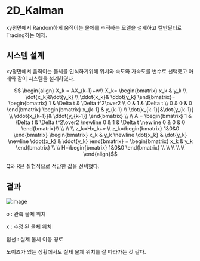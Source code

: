 # 2D_Kalman
xy평면에서 Random하게 움직이는 물체를 추적하는 모델을 설계하고 칼만필터로 Tracing하는 예제.

## 시스템 설계
xy평면에서 움직이는 물체를 인식하기위해 위치와 속도와 가속도를 변수로 선택했고
아래와 같이 시스템을 설계하였다.

```math



\begin{align}
X_k = AX_{k-1}+w\\
X_k=
\begin{bmatrix}
    x_k & y_k \\ \dot{x_k}&\dot{y_k} \\ \ddot{x_k}& \ddot{y_k}
\end{bmatrix}=
\begin{bmatrix}
    1 & \Delta t & \Delta t^2\over2 \\ 0 & 1 & \Delta t \\ 0 & 0 & 0
\end{bmatrix}
\begin{bmatrix}
    x_{k-1} & y_{k-1} \\ \dot{x_{k-1}}&\dot{y_{k-1}} \\ \ddot{x_{k-1}}& \ddot{y_{k-1}}
\end{bmatrix}
\\

\\
A = 
\begin{bmatrix}
    1 & \Delta t & \Delta t^2\over2 \newline 0 & 1 & \Delta t \newline 0 & 0 & 0
\end{bmatrix}\\
\\
\\
\\
z_k=Hx_k+v \\
z_k=\begin{bmatrix}
    1&0&0
\end{bmatrix}
\begin{bmatrix}
    x_k & y_k \newline \dot{x_k} & \dot{y_k} \newline \ddot{x_k} & \ddot{y_k}
\end{bmatrix}
=
\begin{bmatrix}
    x_k & y_k
\end{bmatrix}
\\


\\
H=\begin{bmatrix}
    1&0&0
\end{bmatrix}
\\
\\
\\
\\
\\
\end{align}
```
Q와 R은 실험적으로 적당한 값을 선택했다.

## 결과

![image](https://github.com/user-attachments/assets/cac4e3f8-c90e-46c9-8bf4-4f9011e81d98)


o : 관측 물체 위치

x : 추정 된 물체 위치

점선 : 실제 물체 이동 경로

노이즈가 있는 상황에서도 실제 물체 위치를 잘 따라가는 것 같다.
